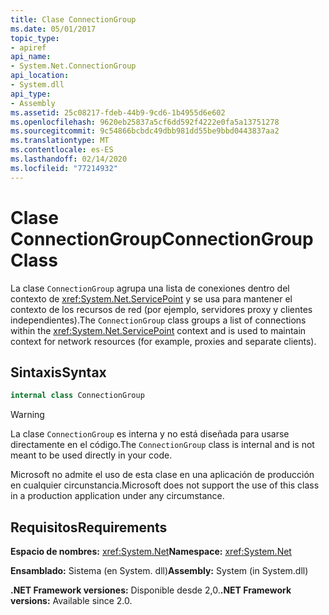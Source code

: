 ```yaml
---
title: Clase ConnectionGroup
ms.date: 05/01/2017
topic_type:
- apiref
api_name:
- System.Net.ConnectionGroup
api_location:
- System.dll
api_type:
- Assembly
ms.assetid: 25c08217-fdeb-44b9-9cd6-1b4955d6e602
ms.openlocfilehash: 9620eb25837a5cf6dd592f4222e0fa5a13751278
ms.sourcegitcommit: 9c54866bcbdc49dbb981dd55be9bbd0443837aa2
ms.translationtype: MT
ms.contentlocale: es-ES
ms.lasthandoff: 02/14/2020
ms.locfileid: "77214932"
---
```

# <a name="connectiongroup-class"></a><span data-ttu-id="2a2a1-102">Clase ConnectionGroup</span><span class="sxs-lookup"><span data-stu-id="2a2a1-102">ConnectionGroup Class</span></span>

<span data-ttu-id="2a2a1-103">La clase `ConnectionGroup` agrupa una lista de conexiones dentro del contexto de <xref:System.Net.ServicePoint> y se usa para mantener el contexto de los recursos de red (por ejemplo, servidores proxy y clientes independientes).</span><span class="sxs-lookup"><span data-stu-id="2a2a1-103">The `ConnectionGroup` class groups a list of connections within the <xref:System.Net.ServicePoint> context and is used to maintain context for network resources (for example, proxies and separate clients).</span></span>

## <a name="syntax"></a><span data-ttu-id="2a2a1-104">Sintaxis</span><span class="sxs-lookup"><span data-stu-id="2a2a1-104">Syntax</span></span>
  
```csharp  
internal class ConnectionGroup
```

> [!WARNING]
> <span data-ttu-id="2a2a1-105">La clase `ConnectionGroup` es interna y no está diseñada para usarse directamente en el código.</span><span class="sxs-lookup"><span data-stu-id="2a2a1-105">The `ConnectionGroup` class is internal and is not meant to be used directly in your code.</span></span>
> 
> <span data-ttu-id="2a2a1-106">Microsoft no admite el uso de esta clase en una aplicación de producción en cualquier circunstancia.</span><span class="sxs-lookup"><span data-stu-id="2a2a1-106">Microsoft does not support the use of this class in a production application under any circumstance.</span></span>

## <a name="requirements"></a><span data-ttu-id="2a2a1-107">Requisitos</span><span class="sxs-lookup"><span data-stu-id="2a2a1-107">Requirements</span></span>

<span data-ttu-id="2a2a1-108">**Espacio de nombres:** <xref:System.Net></span><span class="sxs-lookup"><span data-stu-id="2a2a1-108">**Namespace:** <xref:System.Net></span></span>

<span data-ttu-id="2a2a1-109">**Ensamblado:** Sistema (en System. dll)</span><span class="sxs-lookup"><span data-stu-id="2a2a1-109">**Assembly:** System (in System.dll)</span></span>

<span data-ttu-id="2a2a1-110">**.NET Framework versiones:** Disponible desde 2,0.</span><span class="sxs-lookup"><span data-stu-id="2a2a1-110">**.NET Framework versions:** Available since 2.0.</span></span>
